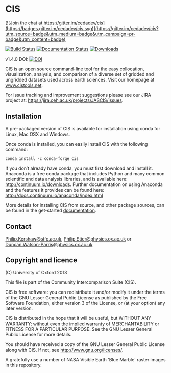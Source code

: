 CIS
===

[![Join the chat at https://gitter.im/cedadev/cis](https://badges.gitter.im/cedadev/cis.svg)](https://gitter.im/cedadev/cis?utm_source=badge&utm_medium=badge&utm_campaign=pr-badge&utm_content=badge)

[![Build Status](https://travis-ci.org/cedadev/cis.svg?branch=master)](https://travis-ci.org/cedadev/cis)
[![Documentation Status](https://readthedocs.org/projects/cis/badge/?version=latest)](https://readthedocs.org/projects/cis/?badge=latest)
[![Downloads](https://anaconda.org/conda-forge/cis/badges/downloads.svg)](https://anaconda.org/conda-forge/cis/files)

v1.4.0 DOI: [![DOI](https://zenodo.org/badge/doi/10.5281/zenodo.59939.svg)](http://dx.doi.org/10.5281/zenodo.59939)

CIS is an open source command-line tool for the easy collocation, visualization, analysis, and comparison of a
diverse set of gridded and ungridded datasets used across earth sciences. Visit our homepage at www.cistools.net.

For issue tracking and improvement suggestions please see our JIRA project at: https://jira.ceh.ac.uk/projects/JASCIS/issues.

Installation
------------

A pre-packaged version of CIS is available for installation using conda for Linux, Mac OSX and Windows.

Once conda is installed, you can easily install CIS with the following command:

    conda install -c conda-forge cis

If you don’t already have conda, you must first download and install it.
Anaconda is a free conda package that includes Python and many common scientific and data analysis libraries, and is available here: http://continuum.io/downloads.
Further documentation on using Anaconda and the features it provides can be found here: http://docs.continuum.io/anaconda/index.html

More details for installing CIS from source, and other package sources, can be found in the get-started [documentation](http://cistools.net/get-started#installation).


Contact
-------

Philip.Kershaw@stfc.ac.uk, Philip.Stier@physics.ox.ac.uk or Duncan.Watson-Parris@physics.ox.ac.uk


Copyright and licence
---------------------

(C) University of Oxford 2013

This file is part of the Community Intercomparison Suite (CIS).

CIS is free software: you can redistribute it and/or modify it under
the terms of the GNU Lesser General Public License as published by the
Free Software Foundation, either version 3 of the License, or
(at your option) any later version.

CIS is distributed in the hope that it will be useful,
but WITHOUT ANY WARRANTY; without even the implied warranty of
MERCHANTABILITY or FITNESS FOR A PARTICULAR PURPOSE.  See the
GNU Lesser General Public License for more details.

You should have received a copy of the GNU Lesser General Public License
along with CIS.  If not, see <http://www.gnu.org/licenses/>.

A gratefully use a number of NASA Visible Earth 'Blue Marble' raster 
images in this repository.
